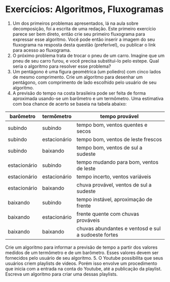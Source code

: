 # Exercícios: Algoritmos, Fluxogramas
1. Um dos primeiros problemas apresentados, lá na aula sobre decomposição, foi a escrita de uma redação. Este primeiro exercício parece ser bem direto, então crie seu primeiro fluxograma para expressar esse algoritmo. Você pode então inserir a imagem do seu fluxograma na resposta desta questão (preferível), ou publicar o link para acesso ao fluxograma.
2. O próximo problema trata de trocar o pneu de um carro. Imagine que um pneu de seu carro furou, e você precisa substitui-lo pelo estepe. Qual seria o algoritmo para resolver esse problema?
3. Um pentágono é uma figura geométrica (um poliedro) com cinco lados de mesmo comprimento. Crie um algoritmo para desenhar um pentágono, com comprimento de lado escolhido pelo usuário de seu algoritmo.
4. A previsão do tempo na costa brasileira pode ser feita de forma aproximada usando-se um barômetro e um termômetro. Uma estimativa com boa chance de acerto se baseia na tabela abaixo:

|barômetro| termômetro | tempo provável |
|--- | --- | --- |
| subindo | subindo | tempo bom, ventos quentes e secos |
| subindo | estacionário | tempo bom, ventos de leste frescos |
| subindo | baixando | tempo bom, ventos de sul a sudeste |
| estacionário | subindo | tempo mudando para bom, ventos de leste |
| estacionário | estacionário | tempo incerto, ventos variáveis |
| estacionário | baixando | chuva provável, ventos de sul a sudeste |
| baixando | subindo | tempo instável, aproximação de frente |
| baixando | estacionário | frente quente com chuvas prováveis |
| baixando | baixando | chuvas abundantes e ventosd e sul a sudoeste fortes |

Crie um algoritmo para informar a previsão de tempo a partir dos valores medidos de um termômetro e de um barômetro. Esses valores devem ser fornecidos pelo usuário de seu algoritmo.
5. O Youtube possibilita que seus usuários criem playlists de videos. Porém isso envolve um procedimento que inicia com a entrada na conta do Youtube, até a publicação da playlist. Escreva um algoritmo para criar uma dessas playlists.

